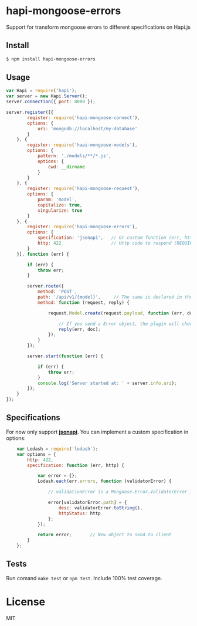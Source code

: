 # hapi-mongoose-errors

Support for transform mongoose errors to different specifications on Hapi.js

## Install

```bash
$ npm install hapi-mongoose-errors
```

## Usage

```javascript
var Hapi = require('hapi');
var server = new Hapi.Server();
server.connection({ port: 8000 });

server.register([{
        register: require('hapi-mongoose-connect'),
        options: {
            uri: 'mongodb://localhost/my-database'
        }
    }, {
        register: require('hapi-mongoose-models'),
        options: {
            pattern: './models/**/*.js',
            options: {
                cwd: __dirname
            }
        }
    }, {
        register: require('hapi-mongoose-request'),
        options: {
            param: 'model',
            capitalize: true,
            singularize: true
        }
    }, {
        register: require('hapi-mongoose-errors'),
        options: {
            specification: 'jsonapi',   // Or custom function (err, http) (REQUIRED)
            http: 422                   // Http code to respond (REQUIRED)
        }   
    }], function (err) {

        if (err) {
            throw err;
        }

        server.route({
            method: 'POST',
            path: '/api/v1/{model}',     // The same is declared in the `hapi-mongoose-request` options
            method: function (request, reply) {

                request.Model.create(request.payload, function (err, doc) {

                    // If you send a Error object, the plugin will check if can convert to declare specification
                    reply(err, doc);
                });
            }
        });

        server.start(function (err) {

            if (err) {
                throw err;
            }
            console.log('Server started at: ' + server.info.uri);
        });
    }
});
```

## Specifications
For now only support [**jsonapi**](http://jsonapi.org). You can implement a custom specification in options:

```javascript
    var Lodash = require('lodash');
    var options = {
        http: 422,
        specification: function (err, http) {

            var error = {};
            Lodash.each(err.errors, function (validatorError) {

                // validationError is a Mongoose.Error.ValidatorError instance

                error[validatorError.path] = {
                    desc: validatorError.toString(),
                    httpStatus: http
                };
            });

            return error;       // New object to send to client
        }
    };
```

## Tests
Run comand `make test` or `npm test`. Include 100% test coverage.

# License
MIT
